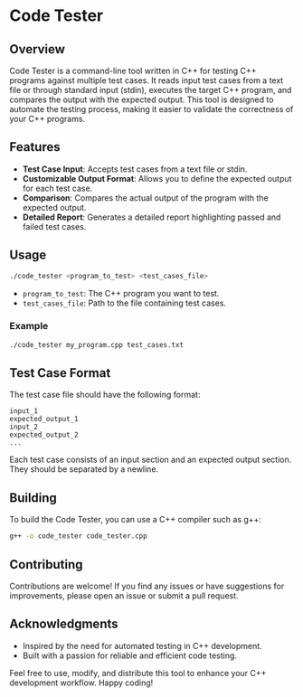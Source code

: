 # Code Tester

## Overview

Code Tester is a command-line tool written in C++ for testing C++ programs against multiple test cases. It reads input test cases from a text file or through standard input (stdin), executes the target C++ program, and compares the output with the expected output. This tool is designed to automate the testing process, making it easier to validate the correctness of your C++ programs.

## Features

- **Test Case Input**: Accepts test cases from a text file or stdin.
- **Customizable Output Format**: Allows you to define the expected output for each test case.
- **Comparison**: Compares the actual output of the program with the expected output.
- **Detailed Report**: Generates a detailed report highlighting passed and failed test cases.

## Usage

```bash
./code_tester <program_to_test> <test_cases_file>
```

- `program_to_test`: The C++ program you want to test.
- `test_cases_file`: Path to the file containing test cases.

### Example

```bash
./code_tester my_program.cpp test_cases.txt
```

## Test Case Format

The test case file should have the following format:

```
input_1
expected_output_1
input_2
expected_output_2
...
```

Each test case consists of an input section and an expected output section. They should be separated by a newline.

## Building

To build the Code Tester, you can use a C++ compiler such as g++:

```bash
g++ -o code_tester code_tester.cpp
```

## Contributing

Contributions are welcome! If you find any issues or have suggestions for improvements, please open an issue or submit a pull request.

## Acknowledgments

- Inspired by the need for automated testing in C++ development.
- Built with a passion for reliable and efficient code testing.

Feel free to use, modify, and distribute this tool to enhance your C++ development workflow. Happy coding!
